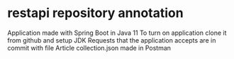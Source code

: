 # restapi repository annotation
Application made with Spring Boot in Java 11
To turn on application clone it from github and setup JDK
Requests that the application accepts are in commit with file
Article collection.json made in Postman
